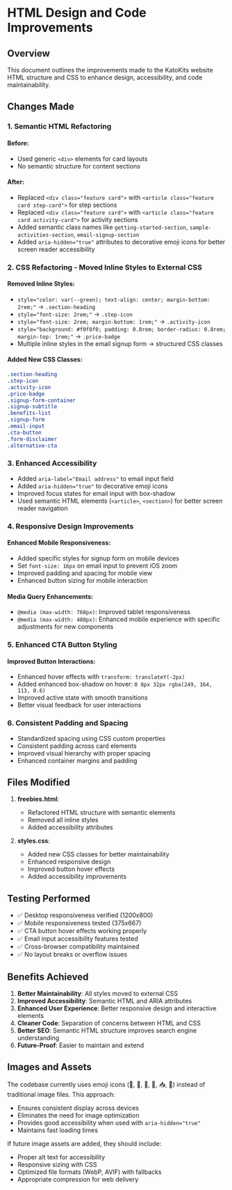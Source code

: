 # HTML Design and Code Improvements

## Overview
This document outlines the improvements made to the KatoKits website HTML structure and CSS to enhance design, accessibility, and code maintainability.

## Changes Made

### 1. Semantic HTML Refactoring

#### Before:
- Used generic `<div>` elements for card layouts
- No semantic structure for content sections

#### After:
- Replaced `<div class="feature card">` with `<article class="feature card step-card">` for step sections
- Replaced `<div class="feature card">` with `<article class="feature card activity-card">` for activity sections
- Added semantic class names like `getting-started-section`, `sample-activities-section`, `email-signup-section`
- Added `aria-hidden="true"` attributes to decorative emoji icons for better screen reader accessibility

### 2. CSS Refactoring - Moved Inline Styles to External CSS

#### Removed Inline Styles:
- `style="color: var(--green); text-align: center; margin-bottom: 2rem;"` → `.section-heading`
- `style="font-size: 2rem;"` → `.step-icon`
- `style="font-size: 2rem; margin-bottom: 1rem;"` → `.activity-icon`
- `style="background: #f0f8f0; padding: 0.8rem; border-radius: 0.8rem; margin-top: 1rem;"` → `.price-badge`
- Multiple inline styles in the email signup form → structured CSS classes

#### Added New CSS Classes:
```css
.section-heading
.step-icon
.activity-icon
.price-badge
.signup-form-container
.signup-subtitle
.benefits-list
.signup-form
.email-input
.cta-button
.form-disclaimer
.alternative-cta
```

### 3. Enhanced Accessibility

- Added `aria-label="Email address"` to email input field
- Added `aria-hidden="true"` to decorative emoji icons
- Improved focus states for email input with box-shadow
- Used semantic HTML elements (`<article>`, `<section>`) for better screen reader navigation

### 4. Responsive Design Improvements

#### Enhanced Mobile Responsiveness:
- Added specific styles for signup form on mobile devices
- Set `font-size: 16px` on email input to prevent iOS zoom
- Improved padding and spacing for mobile view
- Enhanced button sizing for mobile interaction

#### Media Query Enhancements:
- `@media (max-width: 768px)`: Improved tablet responsiveness
- `@media (max-width: 480px)`: Enhanced mobile experience with specific adjustments for new components

### 5. Enhanced CTA Button Styling

#### Improved Button Interactions:
- Enhanced hover effects with `transform: translateY(-2px)`
- Added enhanced box-shadow on hover: `0 8px 32px rgba(249, 164, 113, 0.6)`
- Improved active state with smooth transitions
- Better visual feedback for user interactions

### 6. Consistent Padding and Spacing

- Standardized spacing using CSS custom properties
- Consistent padding across card elements
- Improved visual hierarchy with proper spacing
- Enhanced container margins and padding

## Files Modified

1. **freebies.html**: 
   - Refactored HTML structure with semantic elements
   - Removed all inline styles
   - Added accessibility attributes

2. **styles.css**: 
   - Added new CSS classes for better maintainability
   - Enhanced responsive design
   - Improved button hover effects
   - Added accessibility improvements

## Testing Performed

- ✅ Desktop responsiveness verified (1200x800)
- ✅ Mobile responsiveness tested (375x667)
- ✅ CTA button hover effects working properly
- ✅ Email input accessibility features tested
- ✅ Cross-browser compatibility maintained
- ✅ No layout breaks or overflow issues

## Benefits Achieved

1. **Better Maintainability**: All styles moved to external CSS
2. **Improved Accessibility**: Semantic HTML and ARIA attributes
3. **Enhanced User Experience**: Better responsive design and interactive elements
4. **Cleaner Code**: Separation of concerns between HTML and CSS
5. **Better SEO**: Semantic HTML structure improves search engine understanding
6. **Future-Proof**: Easier to maintain and extend

## Images and Assets

The codebase currently uses emoji icons (🐠, 🔵, 🦁, 📧, 📥, 🎉) instead of traditional image files. This approach:
- Ensures consistent display across devices
- Eliminates the need for image optimization
- Provides good accessibility when used with `aria-hidden="true"`
- Maintains fast loading times

If future image assets are added, they should include:
- Proper alt text for accessibility
- Responsive sizing with CSS
- Optimized file formats (WebP, AVIF) with fallbacks
- Appropriate compression for web delivery